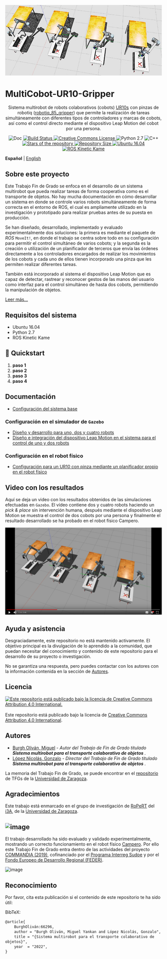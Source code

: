 <p align="center">
<img alt="MultiCobot-UR10-Gripper imagen" style="border-width:0" src="https://raw.githubusercontent.com/Serru/MultiCobot-UR10-Gripper/main/doc/imgs_md/proyect-logo.png" />
  </a>

# MultiCobot-UR10-Gripper
<p align="center">
Sistema multirobot de robots colaborativos (cobots) <a rel="UR10s" href="https://www.universal-robots.com/products/ur10-robot/">UR10s</a> con pinzas de robotiq (<a rel="robotiq_85_gripper" href="https://robotiq.com/products/2f85-140-adaptive-robot-gripper">robotiq_85_gripper</a>) que permite la realización de tareas simultáneamente con diferentes tipos de controladores y marcas de cobots, así como el control directo mediante el dispositivo Leap Motion del cobot por una persona.</p>

<p align="center">
  <img alt="Doc" style="border-width:0" src="https://img.shields.io/badge/doc-incomplete-red?logo=markdown&style=plastic" />
  <a rel="Build Status" href="https://app.travis-ci.com/github/Serru/MultiCobot-UR10-Gripper"><img alt="Build Status" style="border-width:0" src="https://img.shields.io/travis/com/Serru/MultiCobot-UR10-Gripper?logo=travis&style=plastic" />
    </a>
  <a rel="license" href="http://creativecommons.org/licenses/by/4.0/"><img alt="Creative Commons License" style="border-width:0" src="https://img.shields.io/github/license/Serru/MultiCobot-UR10-Gripper?style=plastic" />
  </a>
  <img alt="Python 2.7" style="border-width:0" src="https://img.shields.io/badge/Python-14354C?logo=python&logoColor=white&style=plastic" />
  <img alt="C++" style="border-width:0" src="https://img.shields.io/badge/C%2B%2B-00599C?logo=c%2B%2B&logoColor=white&style=plastic" />
  <a rel="stars" href="https://github.com/Serru/MultiCobot-UR10-Gripper/stargazers"><img alt="Stars of the repository" style="border-width:0" src="https://img.shields.io/github/stars/Serru/MultiCobot-UR10-Gripper?style=plastic" />
  </a> 
    <a rel="Repository Size" href="https://github.com/Serru/MultiCobot-UR10-Gripper"><img alt="Repository Size" style="border-width:0" src="https://img.shields.io/github/repo-size/Serru/MultiCobot-UR10-Gripper?style=plastic" />
  </a>
  <a rel="ubuntu16.04" href="https://releases.ubuntu.com/16.04/"><img alt="Ubuntu 16.04" style="border-width:0" src="https://img.shields.io/badge/OS-ubuntu%2016.04-important?style=plastic&logo=ubuntu" />
  </a>
  <a rel="ros" href="http://wiki.ros.org/kinetic"><img alt="ROS Kinetic Kame" style="border-width:0" src="https://img.shields.io/badge/ROS-Kinetic%20Kame-important?style=plastic&logo=ros" />
  </a>
</p>

**Español** | [English](https://github.com/Serru/MultiCobot-UR10-Gripper/blob/main/README_ENG.md)



## Sobre este proyecto
Este Trabajo Fin de Grado se enfoca en el desarrollo de un sistema multirobot que pueda realizar tareas de forma cooperativa como es el transporte de objetos. No hay mucha documentación en cómo desarrollar un sistema en donde se controle varios robots simultáneamente de forma correcta en el entorno de ROS, el cual es ampliamente utilizado en la investigación y prototipado para realizar pruebas antes de su puesta en producción.

Se han diseñado, desarrollado, implementado y evaluado experimentalmente dos soluciones: la primera es mediante el paquete de *ROS* `MoveIt!`, en donde el trabajo se centra sobre todo en su configuración para permitir el control simultáneo de varios
cobots; y la segunda es la creación o utilización de un planificador de terceros que envía las órdenes directamente a los controladores encargados de realizar los movimientos de los cobots y cada uno de ellos tienen incorporado una pinza que les permiten realizar
diferentes tareas. 

También está incorporado al sistema el dispositivo Leap Motion que es capaz de detectar, rastrear y reconocer gestos de las manos del usuario como interfaz para el control simultáneo de hasta dos cobots, permitiendo la manipulación de objetos.

[Leer más...](https://deposita.unizar.es/record/66296?ln=es)



## Requisitos del sistema
- Ubuntu 16.04
- Python 2.7
- ROS Kinetic Kame

## 🚀 Quickstart

1. **paso 1**
2. **paso 2**
3. **paso 3**
4. **paso 4**


## Documentación
- [Configuración del sistema base](https://github.com/Serru/MultiCobot-UR10-Gripper/blob/main/doc/setup-doc/proyect_setup.md)

### Configuración en el simulador de `Gazebo`
- [Diseño y desarrollo para uno, dos y cuatro robots](https://github.com/Serru/MultiCobot-UR10-Gripper/blob/main/doc/design.md)
- [Diseño e integración del dispositivo Leap Motion en el sistema para el control de uno y dos robots](https://github.com/Serru/MultiCobot-UR10-Gripper/blob/main/doc/design-lm.md)

### Configuración en el robot físico
- [Configuración para un UR10 con pinza mediante un planificador propio en el robot físico](https://github.com/Serru/MultiCobot-UR10-Gripper-Campero)

## Video con los resultados 
Aquí se deja un video con los resultados obtenidos de las simulaciones efectuadas en `Gazebo`. El vídeo contiene dos y cuatro robots haciendo un *pick & place* sin intervención humana, después mediante el dispositivo Leap Motion se muestra el control de dos cobots por una persona y finalmente el resultado desarrollado se ha probado en el robot físico Campero.

<p>
<a href="https://drive.google.com/file/d/1oqVyre4vlfHqH9SrQuyXH00GcmwIuP97/view?usp=sharing" title="Link Title">
	<img src="https://raw.githubusercontent.com/Serru/MultiCobot-UR10-Gripper/main/doc/imgs_md/img-fondo-video.png" alt="Resultados del proyecto." />
</a>
</p>


## Ayuda y asistencia
Desgraciadamente, este repositorio no está mantenido activamente. El objetivo principal es la divulgación de lo aprendido a la comunidad, que puedan necesitar del conocimiento y contenido de este repositorio para el desarrollo de su proyecto o investigación.

No se garantiza una respuesta, pero puedes contactar con los autores con la información contenida en la sección de [Autores](#autores).

## Licencia

<p align="left">
  <a href="https://github.com/Serru/MultiCobot-UR10-Gripper/blob/main/LICENSE">
    <img src="https://licensebuttons.net/l/by/4.0/88x31.png" alt="Este repositorio está publicado bajo la licencia de Creative Commons Attribution 4.0 International." />
  </a>
  </br>
  </br>
Este repositorio está publicado bajo la licencia de <a href="https://github.com/Serru/MultiCobot-UR10-Gripper/blob/main/LICENSE">Creative Commons Attribution 4.0 International</a>.
</p>

## Autores
* [Burgh Oliván, Miguel](https://github.com/Serru) - *Autor del Trabajo de Fin de Grado titulado **Sistema multirobot para el transporte colaborativo de objetos** .*
* [López Nicolás, Gonzalo](https://i3a.unizar.es/es/investigadores/gonzalo-lopez-nicolas) - *Director del Trabajo de Fin de Grado titulado **Sistema multirobot para el transporte colaborativo de objetos** .*

La memoria del Trabajo Fin de Grado, se puede encontrar en el [repositorio](https://deposita.unizar.es/record/66296?ln=es) de TFGs de la [Universidad de Zaragoza](http://www.unizar.es/).

## Agradecimientos

Este trabajo está enmarcado en el grupo de investigación de [RoPeRT](https://i3a.unizar.es/es/grupos-de-investigacion/ropert) del [i3A](https://i3a.unizar.es), de la [Universidad de Zaragoza](http://www.unizar.es/).

![image](https://www.unizar.es/sites/default/files/i3a.png)
---
El trabajo desarrollado ha sido evaluado y validado experimentalmente, mostrando un correcto funcionamiento en el robot físico [Campero](http://commandia.unizar.es/wp-content/uploads/camperoRobot.jpg). Por ello este Trabajo Fin de Grado entra dentro de las actividades del proyecto [COMMANDIA (2019)](http://commandia.unizar.es/), cofinanciado por el [Programa Interreg Sudoe](https://www.interreg-sudoe.eu/inicio) y por el [Fondo Europeo de Desarrollo Regional (FEDER)](https://ec.europa.eu/regional_policy/es/funding/erdf/).

![image](http://commandia.unizar.es/wp-content/uploads/cropped-logoCommandia-1.png)

## Reconocimiento

Por favor, cita esta publicación si el contenido de este repositorio te ha sido útil:

BibTeX: 
```
@article{
    BurghOliván:66296,
    author = "Burgh Oliván, Miguel Yankan and López Nicolás, Gonzalo",
    title = "{Sistema multirobot para el transporte colaborativo de objetos}",
    year  = "2022",
}
```

